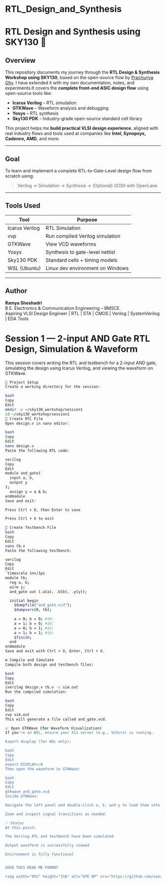 # RTL_Design_and_Synthesis
# RTL Design and Synthesis using SKY130 🚀

## Overview

This repository documents my journey through the **RTL Design & Synthesis Workshop using SKY130**, based on the open-source flow by [Prachurjya Ghy](https://github.com/prachurjyaghy/RTL_Design_and_Synthesis_Workshop_Using_SKY130).  I have extended it with my own documentation, notes, and experiments.It covers the **complete front-end ASIC design flow** using open-source tools like:

- **Icarus Verilog** – RTL simulation
- **GTKWave** – Waveform analysis and debugging
- **Yosys** – RTL synthesis
- **Sky130 PDK** – Industry-grade open-source standard cell library

This project helps me **build practical VLSI design experience**, aligned with real industry flows and tools used at companies like **Intel, Synopsys, Cadence, AMD**, and more.

---

## Goal

To learn and implement a complete RTL-to-Gate-Level design flow from scratch using:
> Verilog →  Simulation →  Synthesis → (Optional) GDSII with OpenLane

---

## Tools Used

| Tool        | Purpose                         |
|-------------|---------------------------------|
| Icarus Verilog | RTL Simulation               |
| vvp         | Run compiled Verilog simulation |
| GTKWave     | View VCD waveforms              |
| Yosys       | Synthesis to gate-level netlist |
| Sky130 PDK  | Standard cells + timing models  |
| WSL (Ubuntu) | Linux dev environment on Windows |

---

##  Author

**Ramya Sheshadri**  
B.E. Electronics & Communication Engineering – BMSCE  
Aspiring VLSI Design Engineer | RTL | STA | CMOS | Verilog | SystemVerilog | EDA Tools 

# Session 1 — 2-input AND Gate RTL Design, Simulation & Waveform

This session covers writing the RTL and testbench for a 2-input AND gate, simulating the design using Icarus Verilog, and viewing the waveform on GTKWave.

```bash
📁 Project Setup
Create a working directory for the session:

bash
Copy
Edit
mkdir -p ~/sky130_workshop/session1
cd ~/sky130_workshop/session1
📝 Create RTL File
Open design.v in nano editor:

bash
Copy
Edit
nano design.v
Paste the following RTL code:

verilog
Copy
Edit
module and_gate(
  input a, b,
  output y
);
  assign y = a & b;
endmodule
Save and exit:

Press Ctrl + O, then Enter to save

Press Ctrl + X to exit

📝 Create Testbench File
bash
Copy
Edit
nano tb.v
Paste the following testbench:

verilog
Copy
Edit
`timescale 1ns/1ps
module tb;
  reg a, b;
  wire y;
  and_gate uut (.a(a), .b(b), .y(y));

  initial begin
    $dumpfile("and_gate.vcd");
    $dumpvars(0, tb);
    
    a = 0; b = 0; #10;
    a = 1; b = 0; #10;
    a = 0; b = 1; #10;
    a = 1; b = 1; #10;
    $finish;
  end
endmodule
Save and exit with Ctrl + O, Enter, Ctrl + X.

⚙️ Compile and Simulate
Compile both design and testbench files:

bash
Copy
Edit
iverilog design.v tb.v -o sim.out
Run the compiled simulation:

bash
Copy
Edit
vvp sim.out
This will generate a file called and_gate.vcd.

📈 Open GTKWave (for Waveform Visualization)
If you're on WSL, ensure your X11 server (e.g., VcXsrv) is running.

Export display (for WSL only):

bash
Copy
Edit
export DISPLAY=:0
Then open the waveform in GTKWave:

bash
Copy
Edit
gtkwave and_gate.vcd
Inside GTKWave:

Navigate the left panel and double-click a, b, and y to load them into the waveform viewer.

Zoom and inspect signal transitions as needed.

✅ Status
At this point:

The Verilog RTL and testbench have been simulated

Output waveform is successfully viewed

Environment is fully functional


GOVE THIS READ ME FORMAT

<img width="955" height="318" alt="GTK OP" src="https://github.com/user-attachments/assets/7f4e527b-328f-41da-b3ae-5661281cb3fb" />

